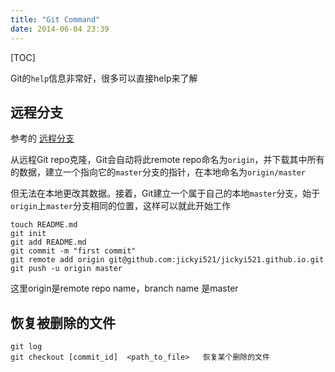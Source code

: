```yaml
---
title: "Git Command"
date: 2014-06-04 23:39
---
```


[TOC]

Git的`help`信息非常好，很多可以直接help来了解

## 远程分支 ##

参考的 [远程分支](http://git-scm.com/book/zh/Git-%E5%88%86%E6%94%AF-%E8%BF%9C%E7%A8%8B%E5%88%86%E6%94%AF)

从远程Git repo克隆，Git会自动将此remote repo命名为`origin`，并下载其中所有的数据，建立一个指向它的`master`分支的指针，在本地命名为`origin/master`

但无法在本地更改其数据。接着，Git建立一个属于自己的本地`master`分支，始于`origin`上`master`分支相同的位置，这样可以就此开始工作

	touch README.md
	git init
	git add README.md
	git commit -m "first commit"
	git remote add origin git@github.com:jickyi521/jickyi521.github.io.git
	git push -u origin master


这里origin是remote repo name，branch name 是master


## 恢复被删除的文件 ##

	git log 
	git checkout [commit_id]  <path_to_file>   恢复某个删除的文件
 






